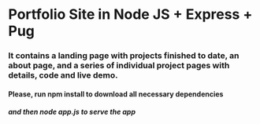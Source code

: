 # Portfolio Site in Node JS + Express + Pug
### It contains a landing page with projects finished to date, an about page, and a series of individual project pages with details, code and live demo. 

#### Please, run npm install to download all necessary dependencies
##### and then node app.js to serve the app

